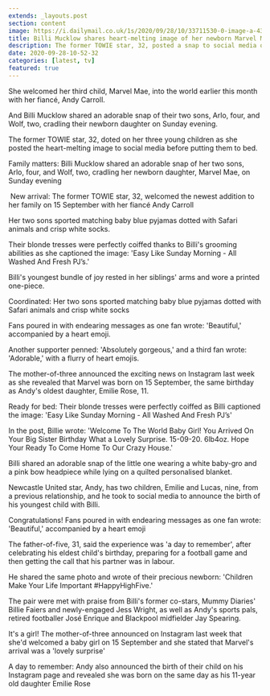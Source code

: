 ```yaml
---
extends: _layouts.post
section: content
image: https://i.dailymail.co.uk/1s/2020/09/28/10/33711530-0-image-a-43_1601284279881.jpg 
title: Billi Mucklow shares heart-melting image of her newborn Marvel Mae being cradled by her two sons 
description: The former TOWIE star, 32, posted a snap to social media on Sunday of her two sons holding her newborn daughter, Marvel Mae, who she welcomed earlier this month with fiancé Andy Carroll. 
date: 2020-09-28-10-52-32 
categories: [latest, tv] 
featured: true 
--- 
```

She welcomed her third child, Marvel Mae, into the world earlier this month with her fiancé, Andy Carroll.  

And Billi Mucklow shared an adorable snap of their two sons, Arlo, four, and Wolf, two, cradling their newborn daughter on Sunday evening. 

The former TOWIE star, 32, doted on her three young children as she posted the heart-melting image to social media before putting them to bed. 

Family matters: Billi Mucklow shared an adorable snap of her two sons, Arlo, four, and Wolf, two, cradling her newborn daughter, Marvel Mae, on Sunday evening

 New arrival: The former TOWIE star, 32, welcomed the newest addition to her family on 15 September with her fiancé Andy Carroll

Her two sons sported matching baby blue pyjamas dotted with Safari animals and crisp white socks. 

Their blonde tresses were perfectly coiffed thanks to Billi's grooming abilities as she captioned the image: 'Easy Like Sunday Morning - All Washed And Fresh PJ’s.' 

Billi's youngest bundle of joy rested in her siblings' arms and wore a printed one-piece. 

Coordinated: Her two sons sported matching baby blue pyjamas dotted with Safari animals and crisp white socks

Fans poured in with endearing messages as one fan wrote: 'Beautiful,' accompanied by a heart emoji. 

Another supporter penned: 'Absolutely gorgeous,' and a third fan wrote: 'Adorable,' with a flurry of heart emojis.  

The mother-of-three announced the exciting news on Instagram last week as she revealed that Marvel was born on 15 September, the same birthday as Andy's oldest daughter, Emilie Rose, 11. 

Ready for bed: Their blonde tresses were perfectly coiffed as Billi captioned the image: 'Easy Like Sunday Morning - All Washed And Fresh PJ’s'

In the post, Billie wrote: 'Welcome To The World Baby Girl! You Arrived On Your Big Sister Birthday What a Lovely Surprise. 15-09-20. 6lb4oz. Hope Your Ready To Come Home To Our Crazy House.'

Billi shared an adorable snap of the little one wearing a white baby-gro and a pink bow headpiece while lying on a quilted personalised blanket. 

Newcastle United star, Andy, has two children, Emilie and Lucas, nine, from a previous relationship, and he took to social media to announce the birth of his youngest child with Billi. 

Congratulations! Fans poured in with endearing messages as one fan wrote: 'Beautiful,' accompanied by a heart emoji

The father-of-five, 31, said the experience was 'a day to remember', after celebrating his eldest child's birthday, preparing for a football game and then getting the call that his partner was in labour. 

He shared the same photo and wrote of their precious newborn: 'Children Make Your Life Important #HappyHighFive.'

The pair were met with praise from Billi's former co-stars, Mummy Diaries' Billie Faiers and newly-engaged Jess Wright, as well as Andy's sports pals, retired footballer José Enrique and Blackpool midfielder Jay Spearing.  

It's a girl! The mother-of-three announced on Instagram last week that she'd welcomed a baby girl on 15 September and she stated that Marvel's arrival was a 'lovely surprise' 

A day to remember: Andy also announced the birth of their child on his Instagram page and revealed she was born on the same day as his 11-year old daughter Emilie Rose

